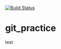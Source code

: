 
[![Build Status](https://travis-ci.com/darshan-serpent/git_practice.svg?branch=10.0-practice)](https://travis-ci.org/darshan-serpent/git_practice)


# git_practice
test
